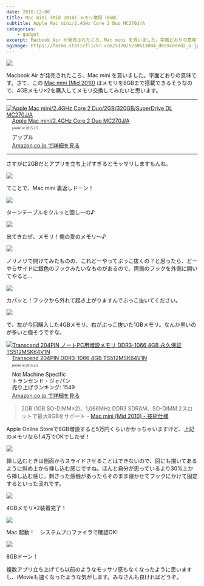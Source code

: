 ```yaml
---
date: 2010-12-06
title: Mac mini (Mid 2010) メモリ増設（8GB）
subtitle: Apple Mac mini/2.4GHz Core 2 Duo MC270J/A
categories: 
    - gadget
excerpt: Macbook Air が発売されたころ、Mac mini を買いました。字面どおりの意味です(Airも買いましたが)。
ogimage: https://farm6.staticflickr.com/5170/5230613004_d059ceded2_o.jpg
---
```


![](https://farm6.staticflickr.com/5170/5230613004_d059ceded2_o.jpg)

Macbook Air が発売されたころ、Mac mini を買いました。字面どおりの意味です。さて、この [Mac mini (Mid 2010)](http://support.apple.com/kb/SP585?viewlocale=ja_JP) はメモリを8GBまで搭載できるそうなので、4GBメモリ×2を購入してメモリ交換してみたいと思います。

***

<div class="azlink-box"><div class="azlink-image" style="float:left"><a href="http://www.amazon.co.jp/exec/obidos/ASIN/B003S9VOH8/warikiru-22/" name="azlinklink" target="_blank"><img src="https://images-na.ssl-images-amazon.com/images/I/31pU62j3lSL._SL160_.jpg" alt="Apple Mac mini/2.4GHz Core 2 Duo/2GB/320GB/SuperDrive DL MC270J/A" style="border:none" /></a></div><div class="azlink-info" style="float:left;margin-left:15px;line-height:120%"><div class="azlink-name" style="margin-bottom:10px;line-height:120%"><a href="http://www.amazon.co.jp/exec/obidos/ASIN/B003S9VOH8/warikiru-22/" name="azlinklink" target="_blank">Apple Mac mini/2.4GHz Core 2 Duo MC270J/A</a><div class="azlink-powered-date" style="font-size:7pt;margin-top:5px;font-family:verdana;line-height:120%">posted at 2015.2.5</div></div><div class="azlink-detail">アップル<br /></div><div class="azlink-link" style="margin-top:5px"><a href="http://www.amazon.co.jp/exec/obidos/ASIN/B003S9VOH8/warikiru-22/" target="_blank">Amazon.co.jp で詳細を見る</a></div></div><div class="azlink-footer" style="clear:left"></div></div>

***

さすがに2GBだとアプリを立ち上げすぎるとモッサリしますもんね。

![](https://farm6.staticflickr.com/5206/5230609910_0444c099e3_o.jpg)

てことで、Mac mini 裏返しドーン！

![](https://farm6.staticflickr.com/5201/5230610238_09a03ae776_o.jpg)

ターンテーブルをクルッと回しーの♪

![](https://farm6.staticflickr.com/5124/5230017781_203b739683_o.jpg)

出てきたぜ、メモリ！俺の愛のメモリ〜♪

![](https://farm6.staticflickr.com/5084/5230019339_568715ee52_o.jpg)

ノリノリで開けてみたものの、これどーやってぶっこ抜くの？と思ったら、どーやらサイドに銀色のフックみたいなものがあるので、両側のフックを外側に開いてやると…

![](https://farm6.staticflickr.com/5209/5230611220_41892b0045_o.jpg)

カパッと！フックから外れて起き上がりますんでぶっこ抜いてください。

![](https://farm6.staticflickr.com/5085/5230611598_d05784357f_o.jpg)

で、左が今回購入した4GBメモリ、右がぶっこ抜いた1GBメモリ。なんか黒いのが多いと強そうですな。

<div class="azlink-box"><div class="azlink-image" style="float:left"><a href="http://www.amazon.co.jp/exec/obidos/ASIN/B002R8D9EC/warikiru-22/" name="azlinklink" target="_blank"><img src="https://images-na.ssl-images-amazon.com/images/I/51b0A92GtTL._SL160_.jpg" alt="Transcend 204PIN ノートPC用増設メモリ DDR3-1066 4GB 永久保証 TS512MSK64V1N" style="border:none" /></a></div><div class="azlink-info" style="float:left;margin-left:15px;line-height:120%"><div class="azlink-name" style="margin-bottom:10px;line-height:120%"><a href="http://www.amazon.co.jp/exec/obidos/ASIN/B002R8D9EC/warikiru-22/" name="azlinklink" target="_blank">Transcend 204PIN DDR3-1066 4GB TS512MSK64V1N</a><div class="azlink-powered-date" style="font-size:7pt;margin-top:5px;font-family:verdana;line-height:120%">posted at 2015.2.5</div></div><div class="azlink-detail">Not Machine Specific<br />トランセンド・ジャパン<br />売り上げランキング: 1549<br /></div><div class="azlink-link" style="margin-top:5px"><a href="http://www.amazon.co.jp/exec/obidos/ASIN/B002R8D9EC/warikiru-22/" target="_blank">Amazon.co.jp で詳細を見る</a></div></div><div class="azlink-footer" style="clear:left"></div></div>

> 2GB (1GB SO-DIMM×2)、1,066MHz DDR3 SDRAM、SO-DIMM 2スロットで最大8GBをサポート - [Mac mini (Mid 2010) - 技術仕様](http://support.apple.com/kb/SP585?viewlocale=ja_JP)

Apple Online Storeで8GB増設すると5万円くらいかかっちゃいますけど、上記のメモリなら1.4万でOKでしたぜ！

![](https://farm6.staticflickr.com/5008/5230019077_903fe9ece6_o.jpg)

挿し込むときは側面からスライドさせることはできないので、図にも描いてあるように斜め上から挿し込む感じですね。ほんと自分が思っているより30%上から挿し込む感じ。刺さった感触があったらそのまま寝かせてフックにかけて固定するといった流れです。

![](https://farm6.staticflickr.com/5007/5230612494_ea365d3604_o.jpg) 

4GBメモリ×2装着完了！

![](/static/blog/2010/12/memory.png)

Mac 起動！　システムプロファイラで確認OK!

![](/static/blog/2010/12/mac.png)

8GBドーン！

複数アプリ立ち上げても以前のようなモッサリ感もなくなったように思いますし、iMovieも速くなったような気がします。みなさんも良ければどうぞ。
